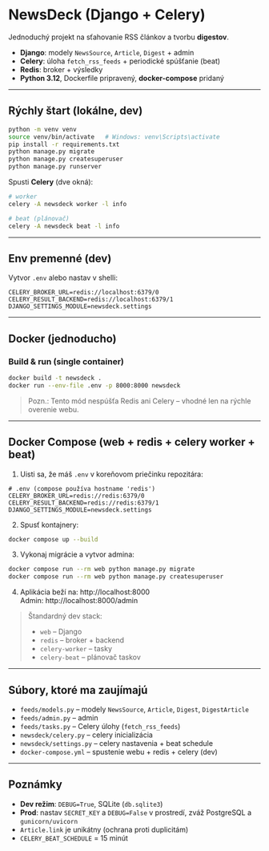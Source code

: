 # NewsDeck (Django + Celery)

Jednoduchý projekt na sťahovanie RSS článkov a tvorbu **digestov**.
- **Django**: modely `NewsSource`, `Article`, `Digest` + admin
- **Celery**: úloha `fetch_rss_feeds` + periodické spúšťanie (beat)
- **Redis**: broker + výsledky
- **Python 3.12**, Dockerfile pripravený, **docker-compose** pridaný

---

## Rýchly štart (lokálne, dev)

```bash
python -m venv venv
source venv/bin/activate   # Windows: venv\Scripts\activate
pip install -r requirements.txt
python manage.py migrate
python manage.py createsuperuser
python manage.py runserver
```

Spusti **Celery** (dve okná):
```bash
# worker
celery -A newsdeck worker -l info

# beat (plánovač)
celery -A newsdeck beat -l info
```

---

## Env premenné (dev)
Vytvor `.env` alebo nastav v shelli:
```
CELERY_BROKER_URL=redis://localhost:6379/0
CELERY_RESULT_BACKEND=redis://localhost:6379/1
DJANGO_SETTINGS_MODULE=newsdeck.settings
```

---

## Docker (jednoducho)

### Build & run (single container)
```bash
docker build -t newsdeck .
docker run --env-file .env -p 8000:8000 newsdeck
```
> Pozn.: Tento mód nespúšťa Redis ani Celery – vhodné len na rýchle overenie webu.

---

## Docker Compose (web + redis + celery worker + beat)

1) Uisti sa, že máš `.env` v koreňovom priečinku repozitára:
```
# .env (compose používa hostname 'redis')
CELERY_BROKER_URL=redis://redis:6379/0
CELERY_RESULT_BACKEND=redis://redis:6379/1
DJANGO_SETTINGS_MODULE=newsdeck.settings
```

2) Spusť kontajnery:
```bash
docker compose up --build
```

3) Vykonaj migrácie a vytvor admina:
```bash
docker compose run --rm web python manage.py migrate
docker compose run --rm web python manage.py createsuperuser
```

4) Aplikácia beží na: http://localhost:8000  
   Admin: http://localhost:8000/admin

> Štandardný dev stack:
> - `web` – Django
> - `redis` – broker + backend
> - `celery-worker` – tasky
> - `celery-beat` – plánovač taskov

---

## Súbory, ktoré ma zaujímajú
- `feeds/models.py` – modely `NewsSource`, `Article`, `Digest`, `DigestArticle`
- `feeds/admin.py` – admin
- `feeds/tasks.py` – Celery úlohy (`fetch_rss_feeds`)
- `newsdeck/celery.py` – celery inicializácia
- `newsdeck/settings.py` – celery nastavenia + beat schedule
- `docker-compose.yml` – spustenie webu + redis + celery (dev)

---

## Poznámky
- **Dev režim**: `DEBUG=True`, SQLite (`db.sqlite3`)
- **Prod**: nastav `SECRET_KEY` a `DEBUG=False` v prostredí, zváž PostgreSQL a `gunicorn/uvicorn`
- `Article.link` je unikátny (ochrana proti duplicitám)
- `CELERY_BEAT_SCHEDULE` = 15 minút 
